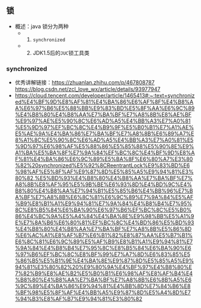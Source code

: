 ## 锁

- 概述：java 锁分为两种
    - 1. `synchronized`
    - 2. JDK1.5后的`JUC`锁工具类


### synchronized
- 优秀讲解链接：https://zhuanlan.zhihu.com/p/467808787
https://blog.csdn.net/zcl_love_wx/article/details/93977947
- https://cloud.tencent.com/developer/article/1465413#:~:text=synchronized%E4%BF%9D%E8%AF%81%E4%BA%86%E6%AF%8F%E4%B8%AA%E6%97%B6%E5%88%BB%E9%83%BD%E5%8F%AA%E6%9C%89%E4%B8%80%E4%B8%AA%E7%BA%BF%E7%A8%8B%E8%AE%BF%E9%97%AE%E5%90%8C%E6%AD%A5%E4%BB%A3%E7%A0%81%E5%9D%97%EF%BC%8C%E4%B9%9F%E5%B0%B1%E7%A1%AE%E5%AE%9A%E4%BA%86%E7%BA%BF%E7%A8%8B%E6%89%A7%E8%A1%8C%E5%90%8C%E6%AD%A5%E4%BB%A3%E7%A0%81%E5%9D%97%E6%98%AF%E5%88%86%E5%85%88%E5%90%8E%E9%A1%BA%E5%BA%8F%E7%9A%84%EF%BC%8C%E4%BF%9D%E8%AF%81%E4%BA%86%E6%9C%89%E5%BA%8F%E6%80%A7%E3%80%82%20synchronized%E5%92%8CReentrantLock%E9%83%BD%E6%98%AF%E5%8F%AF%E9%87%8D%E5%85%A5%E9%94%81%E3%80%82,%E5%BD%93%E4%B8%80%E4%B8%AA%E7%BA%BF%E7%A8%8B%E8%AF%95%E5%9B%BE%E6%93%8D%E4%BD%9C%E4%B8%80%E4%B8%AA%E7%94%B1%E5%85%B6%E4%BB%96%E7%BA%BF%E7%A8%8B%E6%8C%81%E6%9C%89%E7%9A%84%E5%AF%B9%E8%B1%A1%E9%94%81%E7%9A%84%E4%B8%B4%E7%95%8C%E8%B5%84%E6%BA%90%E6%97%B6%EF%BC%8C%E5%B0%86%E4%BC%9A%E5%A4%84%E4%BA%8E%E9%98%BB%E5%A1%9E%E7%8A%B6%E6%80%81%EF%BC%8C%E4%BD%86%E5%BD%93%E4%B8%80%E4%B8%AA%E7%BA%BF%E7%A8%8B%E5%86%8D%E6%AC%A1%E8%AF%B7%E6%B1%82%E8%87%AA%E5%B7%B1%E6%8C%81%E6%9C%89%E5%AF%B9%E8%B1%A1%E9%94%81%E7%9A%84%E4%B8%B4%E7%95%8C%E8%B5%84%E6%BA%90%E6%97%B6%EF%BC%8C%E8%BF%99%E7%A7%8D%E6%83%85%E5%86%B5%E5%B1%9E%E4%BA%8E%E9%87%8D%E5%85%A5%E9%94%81%E3%80%82%20%E9%80%9A%E4%BF%97%E4%B8%80%E7%82%B9%E8%AE%B2%E5%B0%B1%E6%98%AF%E8%AF%B4%E4%B8%80%E4%B8%AA%E7%BA%BF%E7%A8%8B%E6%8B%A5%E6%9C%89%E4%BA%86%E9%94%81%E4%BB%8D%E7%84%B6%E8%BF%98%E5%8F%AF%E4%BB%A5%E9%87%8D%E5%A4%8D%E7%94%B3%E8%AF%B7%E9%94%81%E3%80%82
